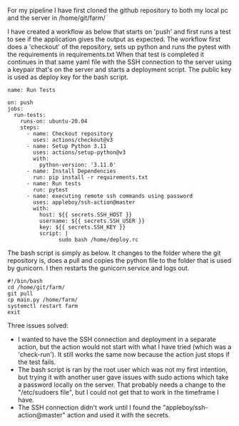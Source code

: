 For my pipeline I have first cloned the github repository to both my local pc and the server in /home/git/farm/

I have created a workflow as below that starts on 'push' and first runs a test to see if the application gives the output as expected.
The workflow first does a 'checkout' of the repository, sets up python and runs the pytest with the requirements in requirements.txt
When that test is completed it continues in that same yaml file with the SSH connection to the server using a keypair that's on the server and starts a deployment script.
The public key is used as deploy key for the bash script.

```
name: Run Tests

on: push
jobs:
  run-tests:
    runs-on: ubuntu-20.04
    steps:
      - name: Checkout repository
        uses: actions/checkout@v3
      - name: Setup Python 3.11
        uses: actions/setup-python@v3
        with:
          python-version: '3.11.0'
      - name: Install Dependencies
        run: pip install -r requirements.txt
      - name: Run tests
        run: pytest
      - name: executing remote ssh commands using password
        uses: appleboy/ssh-action@master
        with:
          host: ${{ secrets.SSH_HOST }}
          username: ${{ secrets.SSH_USER }}
          key: ${{ secrets.SSH_KEY }}
          script: |  
                sudo bash /home/deploy.rc 
```

The bash script is simply as below. It changes to the folder where the git repository is, does a pull and copies the python file to the folder that is used by gunicorn. I then restarts the gunicorn service and logs out.

```
#!/bin/bash
cd /home/git/farm/
git pull
cp main.py /home/farm/
systemctl restart farm
exit
```

Three issues solved:
- I wanted to have the SSH connection and deployment in a separate action, but the action would not start with what I have tried (which was a 'check-run'). It still works the same now because the action just stops if the test fails.
- The bash script is ran by the root user which was not my first intention, but trying it with another user gave issues with sudo actions which take a password locally on the server. That probably needs a change to the "/etc/sudoers file", but I could not get that to work in the timeframe I have.
- The SSH connection didn't work until I found the "appleboy/ssh-action@master" action and used it with the secrets.
